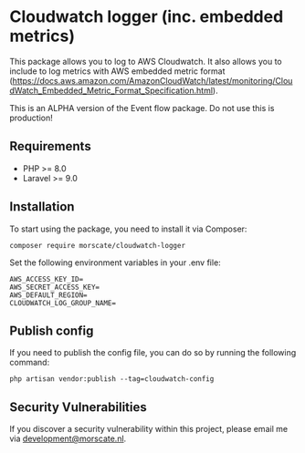 # Cloudwatch logger (inc. embedded metrics)
This package allows you to log to AWS Cloudwatch. It also allows you to include to log metrics with AWS embedded metric format (https://docs.aws.amazon.com/AmazonCloudWatch/latest/monitoring/CloudWatch_Embedded_Metric_Format_Specification.html).

This is an ALPHA version of the Event flow package. Do not use this is production!

## Requirements

- PHP >= 8.0
- Laravel >= 9.0

## Installation
To start using the package, you need to install it via Composer:
```
composer require morscate/cloudwatch-logger
```
Set the following environment variables in your .env file:
```
AWS_ACCESS_KEY_ID=
AWS_SECRET_ACCESS_KEY=
AWS_DEFAULT_REGION=
CLOUDWATCH_LOG_GROUP_NAME=
```

## Publish config
If you need to publish the config file, you can do so by running the following command:
```
php artisan vendor:publish --tag=cloudwatch-config
```

## Security Vulnerabilities

If you discover a security vulnerability within this project, please email me via [development@morscate.nl](mailto:development@morscate.nl).
